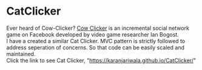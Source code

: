 # CatClicker
Ever heard of Cow-Clicker?
<a href="https://en.wikipedia.org/wiki/Cow_Clicker">Cow Clicker</a> is an incremental social network game on Facebook developed by video game researcher Ian Bogost.
<br>
I have a created a similar Cat Clicker. MVC pattern is strictly followed to address seperation of concerns. So that code can be easily scaled and maintained.
<br>
Click the link to see Cat Clicker, "https://karanjariwala.github.io/CatClicker/"
